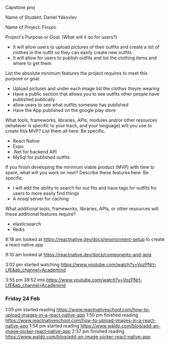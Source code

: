 Capstone proj

Name of Student: Daniel Yakovlev  

Name of Project: Finspo

Project's Purpose or Goal: (What will it do for users?)
* It will allow users to upload pictures of their outfits and create a list of clothes in the outfit so they can easily create new outfits
* It will allow for users to publish outfits and list the clothing items and where to get them

List the absolute minimum features the project requires to meet this purpose or goal:
* Upload pictures and under each image list the clothes theyre wearing
* Have a public section that allows you to see outfits other people have published publically
* allow users to see what outfits someone has published 
* Have the App published on the google play store

What tools, frameworks, libraries, APIs, modules and/or other resources (whatever is specific to your track, and your language) will you use to create this MVP? List them all here. Be specific.
* React Native
* Expo
* .Net for backend API
* MySql for published outfits

If you finish developing the minimum viable product (MVP) with time to spare, what will you work on next? Describe these features here: Be specific.
* I will add the ability to search for out fits and have tags for outfits for users to more easily find things
* A nosql server for caching

What additional tools, frameworks, libraries, APIs, or other resources will these additional features require?
* elasticsearch
* Redis

8:18 am looked at https://reactnative.dev/docs/environment-setup to create a react native app

9:10 am looked at https://reactnative.dev/docs/components-and-apis 

3:02 pm started watching https://www.youtube.com/watch?v=VozPNrt-LfE&ab_channel=Academind

3:55 pm 39:52 into https://www.youtube.com/watch?v=VozPNrt-LfE&ab_channel=Academind

### Friday 24 Feb
1:05 pm started reading https://www.reactnativeschool.com/how-to-upload-images-in-a-react-native-app
1:50 pm finished reading https://www.reactnativeschool.com/how-to-upload-images-in-a-react-native-app
1:54 pm started reading https://www.waldo.com/blog/add-an-image-picker-react-native-app
2:37 pm finished reading https://www.waldo.com/blog/add-an-image-picker-react-native-app
